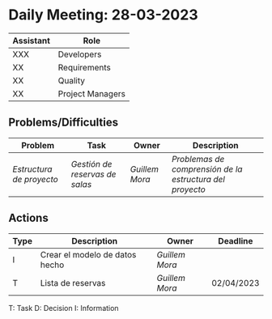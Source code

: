 # Daily Meeting: 28-03-2023

| Assistant | Role             |  
|-----------|------------------|
| XXX       | Developers       |   
| XX        | Requirements     |  
| XX        | Quality          |
| XX        | Project Managers |

## Problems/Difficulties

| Problem                  | Task                           | Owner          | Description                                              |
|--------------------------|--------------------------------|----------------|----------------------------------------------------------|
| _Estructura de proyecto_ | _Gestión de reservas de salas_ | _Guillem Mora_ | _Problemas de comprensión de la estructura del proyecto_ |

## Actions

| Type | Description                    | Owner          | Deadline   |
|------|--------------------------------|----------------|------------|
| I    | Crear el modelo de datos hecho | _Guillem Mora_ |            |
| T    | Lista de reservas              | _Guillem Mora_ | 02/04/2023 |

T: Task
D: Decision
I: Information